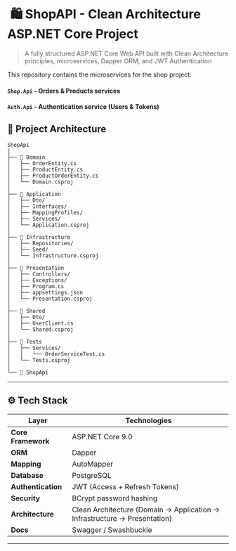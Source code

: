 # ️ 🛍️ ShopAPI - Clean Architecture ASP.NET Core Project
> A fully structured ASP.NET Core Web API built with Clean Architecture principles, microservices, Dapper ORM, and JWT Authentication


This repository contains the microservices for the shop project:

#### `Shop.Api` - Orders & Products services
#### `Auth.Api` - Authentication service (Users & Tokens)

## 🧠 Project Architecture
```
ShopApi
│
├── 📂 Domain
│   ├── OrderEntity.cs
│   ├── ProductEntity.cs
│   ├── ProductOrderEntity.cs
│   └── Domain.csproj
│
├── 📂 Application
│   ├── Dto/
│   ├── Interfaces/
│   ├── MappingProfiles/
│   ├── Services/
│   └── Application.csproj
│
├── 📂 Infrastructure
│   ├── Repositories/
│   ├── Seed/
│   └── Infrastructure.csproj
│
├── 📂 Presentation
│   ├── Controllers/
│   ├── Exceptions/
│   ├── Program.cs
│   ├── appsettings.json
│   └── Presentation.csproj
│
├── 📂 Shared
│   ├── Dto/
│   ├── UserClient.cs
│   └── Shared.csproj
│
├── 📂 Tests
│   ├── Services/
│   │   └── OrderServiceTest.cs
│   └── Tests.csproj
│
└── 📜 ShopApi
```
---

## ⚙️ Tech Stack

| Layer | Technologies |
|-------|---------------|
| **Core Framework** | ASP.NET Core 9.0 |
| **ORM** | Dapper |
| **Mapping** | AutoMapper |
| **Database** | PostgreSQL |
| **Authentication** | JWT (Access + Refresh Tokens) |
| **Security** | BCrypt password hashing |
| **Architecture** | Clean Architecture (Domain → Application → Infrastructure → Presentation) |
| **Docs** | Swagger / Swashbuckle |

---
